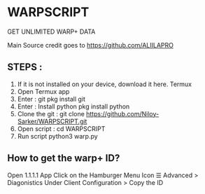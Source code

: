 # WARPSCRIPT
GET UNLIMITED WARP+ DATA


Main Source credit goes to https://github.com/ALIILAPRO

## STEPS :
1. If it is not installed on your device, download it here. Termux
2. Open Termux app
3. Enter : git pkg install git
4. Enter : Install python pkg install python
5. Clone the git : git clone https://github.com/Niloy-Sarker/WARPSCRIPT.git
6. Open script : cd WARPSCRIPT
7. Run script python3 warp.py


## How to get the warp+ ID?
Open 1.1.1.1 App
Click on the Hamburger Menu Icon ☰
Advanced > Diagonistics
Under Client Configuration > Copy the ID
